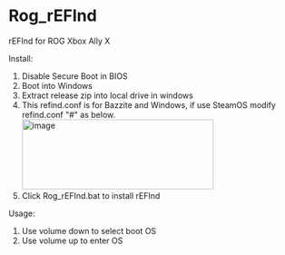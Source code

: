 # Rog_rEFInd
rEFInd for ROG Xbox Ally X

Install:
 1. Disable Secure Boot in BIOS
 2. Boot into Windows
 3. Extract release zip into local drive in windows
 4. This refind.conf is for Bazzite and Windows, if use SteamOS modify refind.conf "#" as below.
 <img width="337" height="123" alt="image" src="https://github.com/user-attachments/assets/e391bea0-dc97-4db8-a3be-d975d801e672" /><br>
 5. Click Rog_rEFInd.bat to install rEFInd

Usage:
 1. Use volume down to select boot OS
 2. Use volume up to enter OS
